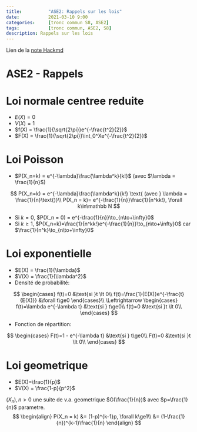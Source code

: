 ```yaml
---
title:          "ASE2: Rappels sur les lois"
date:           2021-03-10 9:00
categories:     [tronc commun S8, ASE2]
tags:           [tronc commun, ASE2, S8]
description: Rappels sur les lois
---
```

Lien de la [note Hackmd](https://hackmd.io/@lemasymasa/SJ7bOb8mO)

# ASE2 - Rappels

# Loi normale centree reduite
- $E(X) = 0$
- $V(X) = 1$
- $f(X) = \frac{1}{\sqrt{2\pi}}e^{-\frac{t^2}{2}}$
- $F(X) = \frac{1}{\sqrt{2\pi}}\int_0^Xe^{-\frac{t^2}{2}}$

# Loi Poisson
- $P(X_n=k) = e^{-\lambda}\frac{\lambda^k}{k!}$ (avec $\lambda = \frac{1}{n}$)

$$
P(X_n=k) = e^{-\lambda}\frac{\lambda^k}{k!} \text{ (avec } \lambda = \frac{1}{n}\text{)}\\
P(X_n = k)= e^{-\frac{1}{n}}\frac{1}{n^kk!}, \forall k\in\mathbb N
$$

- Si $k=0$, $P(X_n = 0) = e^{-\frac{1}{n}}\to_{n\to+\infty}0$
- Si $k\ge1$, $P(X_n=k)=\frac{1}{n^kk!}e^{-\frac{1}{n}}\to_{n\to+\infty}0$ car $\frac{1}{n^k}\to_{n\to+\infty}0$

# Loi exponentielle
- $E(X) = \frac{1}{\lambda}$
- $V(X) = \frac{1}{\lambda^2}$
- Densité de probabilité:


$$
\begin{cases}
    f(t)=0 &\text{si }t \lt 0\\
    f(t)=\frac{1}{E(X)}e^{-\frac{t}{E(X)}} &\forall t\ge0
\end{cases}\\
\Leftrightarrow 
\begin{cases}
    f(t)=\lambda e^{-\lambda t} &\text{si } t\ge0\\
    f(t)=0 &\text{si }t \lt 0\\
\end{cases}
$$

- Fonction de répartition:

$$
\begin{cases}
    F(t)=1 - e^{-\lambda t} &\text{si } t\ge0\\
    F(t)=0 &\text{si }t \lt 0\\
\end{cases}
$$

# Loi geometrique
- $E(X)=\frac{1}{p}$
- $V(X) = \frac{1-p}{p^2}$

$(X_n), n\gt0$ une suite de v.a. geometrique $G(\frac{1}{n})$ avec $p=\frac{1}{n}$ parametre.
$$
\begin{align}
P(X_n = k) &= (1-p)^{k-1}p, \forall k\ge1\\
&= (1-\frac{1}{n})^{k-1}\frac{1}{n}
\end{align}
$$